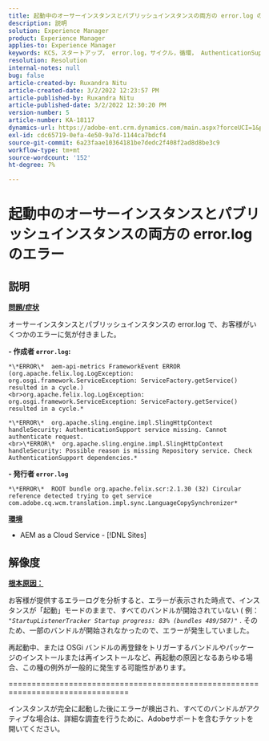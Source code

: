 ```yaml
---
title: 起動中のオーサーインスタンスとパブリッシュインスタンスの両方の error.log のエラー
description: 説明
solution: Experience Manager
product: Experience Manager
applies-to: Experience Manager
keywords: KCS，スタートアップ， error.log，サイクル，循環， AuthenticationSupport
resolution: Resolution
internal-notes: null
bug: false
article-created-by: Ruxandra Nitu
article-created-date: 3/2/2022 12:23:57 PM
article-published-by: Ruxandra Nitu
article-published-date: 3/2/2022 12:30:20 PM
version-number: 5
article-number: KA-18117
dynamics-url: https://adobe-ent.crm.dynamics.com/main.aspx?forceUCI=1&pagetype=entityrecord&etn=knowledgearticle&id=40187aa0-239a-ec11-b400-00224805ad55
exl-id: cdc65719-0efa-4e50-9a7d-1144ca7bdcf4
source-git-commit: 6a23faae10364181be7dedc2f408f2ad8d8be3c9
workflow-type: tm+mt
source-wordcount: '152'
ht-degree: 7%

---
```


# 起動中のオーサーインスタンスとパブリッシュインスタンスの両方の error.log のエラー

## 説明


<u><b>問題/症状</b></u>

オーサーインスタンスとパブリッシュインスタンスの error.log で、お客様がいくつかのエラーに気が付きました。

<b>- 作成者 `error.log`:</b>

```
*\*ERROR\*  aem-api-metrics FrameworkEvent ERROR (org.apache.felix.log.LogException: org.osgi.framework.ServiceException: ServiceFactory.getService() resulted in a cycle.)
<br>org.apache.felix.log.LogException: org.osgi.framework.ServiceException: ServiceFactory.getService() resulted in a cycle.*
```


```
*\*ERROR\*  org.apache.sling.engine.impl.SlingHttpContext handleSecurity: AuthenticationSupport service missing. Cannot authenticate request.
<br>\*ERROR\*  org.apache.sling.engine.impl.SlingHttpContext handleSecurity: Possible reason is missing Repository service. Check AuthenticationSupport dependencies.*
```


<b>- 発行者 `error.log`</b>

```
*\*ERROR\*  ROOT bundle org.apache.felix.scr:2.1.30 (32) Circular reference detected trying to get service com.adobe.cq.wcm.translation.impl.sync.LanguageCopySynchronizer*
```


<u><b>環境</b></u>

- AEM as a Cloud Service - [!DNL Sites]



## 解像度


<u><b>根本原因：</b></u>

お客様が提供するエラーログを分析すると、エラーが表示された時点で、インスタンスが「起動」モードのままで、すべてのバンドルが開始されていない ( 例： *`"StartupListenerTracker Startup progress: 83% (bundles 489/587)"`* . そのため、一部のバンドルが開始されなかったので、エラーが発生していました。

再起動中、または OSGi バンドルの再登録をトリガーするバンドルやパッケージのインストールまたは再インストールなど、再起動の原因となるあらゆる場合、この種の例外が一般的に発生する可能性があります。



================================================================================

インスタンスが完全に起動した後にエラーが検出され、すべてのバンドルがアクティブな場合は、詳細な調査を行うために、Adobeサポートを含むチケットを開いてください。
